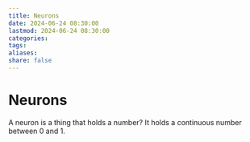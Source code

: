 ```yaml
---
title: Neurons
date: 2024-06-24 08:30:00
lastmod: 2024-06-24 08:30:00
categories: 
tags: 
aliases: 
share: false 
---
```


# Neurons

A neuron is a thing that holds a number? It holds a continuous number between 0 and 1.